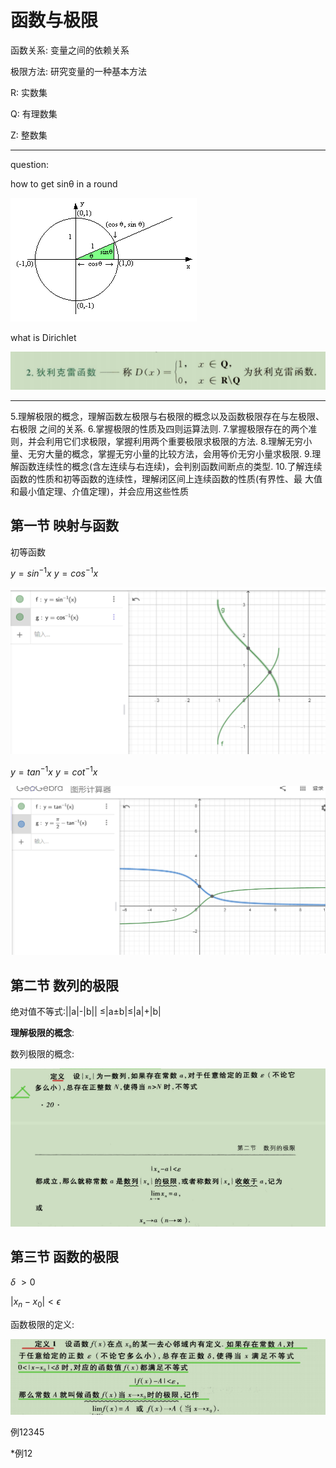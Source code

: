 # 函数与极限

函数关系: 变量之间的依赖关系

极限方法: 研究变量的一种基本方法

R: 实数集

Q: 有理数集

Z: 整数集

---
question:

how to get sinθ in a round

![20220216175548](https://raw.githubusercontent.com/Logible/Image/main/note_image/20220216175548.png)

what is Dirichlet

![20220216200851](https://raw.githubusercontent.com/Logible/Image/main/note_image/20220216200851.png)

---

5.理解极限的概念，理解函数左极限与右极限的概念以及函数极限存在与左极限、右极限
之间的关系.
6.掌握极限的性质及四则运算法则.
7.掌握极限存在的两个准则，并会利用它们求极限，掌握利用两个重要极限求极限的方法.
8.理解无穷小量、无穷大量的概念，掌握无穷小量的比较方法，会用等价无穷小量求极限.
9.理解函数连续性的概念(含左连续与右连续)，会判别函数间断点的类型.
10.了解连续函数的性质和初等函数的连续性，理解闭区间上连续函数的性质(有界性、最
大值和最小值定理、介值定理)，并会应用这些性质

## 第一节 映射与函数

初等函数

$y = sin^{-1}x$ $y = cos^{-1}x$

![20220216222608](https://raw.githubusercontent.com/Logible/Image/main/note_image/20220216222608.png)

$y = tan^{-1}x$ $y = cot^{-1}x$

![20220216224544](https://raw.githubusercontent.com/Logible/Image/main/note_image/20220216224544.png)

## 第二节 数列的极限

绝对值不等式:||a|-|b|| ≤|a±b|≤|a|+|b|

**理解极限的概念**:

数列极限的概念:

![20220217010358](https://raw.githubusercontent.com/Logible/Image/main/note_image/20220217010358.png)

## 第三节 函数的极限

${\displaystyle \delta \ >0}$

${\displaystyle |x_{n}-x_{0}|<\epsilon }$

函数极限的定义:

![20220217025219](https://raw.githubusercontent.com/Logible/Image/main/note_image/20220217025219.png)

例12345

*例12
